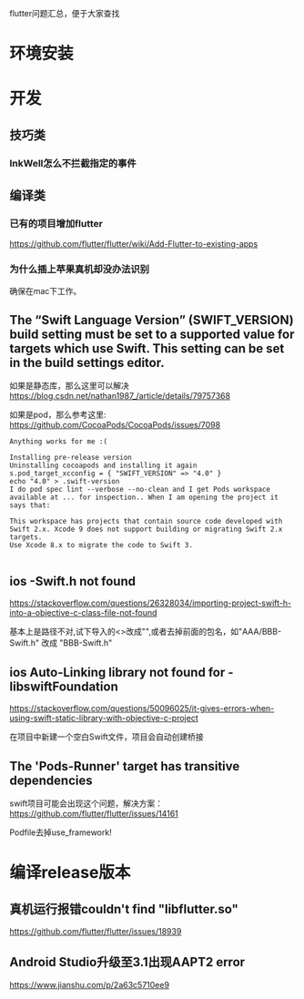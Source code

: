 
flutter问题汇总，便于大家查找

# 环境安装


# 开发

## 技巧类

### InkWell怎么不拦截指定的事件


## 编译类

### 已有的项目增加flutter
https://github.com/flutter/flutter/wiki/Add-Flutter-to-existing-apps

### 为什么插上苹果真机却没办法识别
确保在mac下工作。


## The “Swift Language Version” (SWIFT_VERSION) build setting must be set to a supported value for targets which use Swift. This setting can be set in the build settings editor.


如果是静态库，那么这里可以解决
https://blog.csdn.net/nathan1987_/article/details/79757368

如果是pod，那么参考这里:
https://github.com/CocoaPods/CocoaPods/issues/7098

```
Anything works for me :(

Installing pre-release version
Uninstalling cocoapods and installing it again
s.pod_target_xcconfig = { "SWIFT_VERSION" => "4.0" }
echo "4.0" > .swift-version
I do pod spec lint --verbose --no-clean and I get Pods workspace available at ... for inspection.. When I am opening the project it says that:

This workspace has projects that contain source code developed with Swift 2.x. Xcode 9 does not support building or migrating Swift 2.x targets.
Use Xcode 8.x to migrate the code to Swift 3.


```


## ios -Swift.h not found

https://stackoverflow.com/questions/26328034/importing-project-swift-h-into-a-objective-c-class-file-not-found

基本上是路径不对,试下导入的<>改成"",或者去掉前面的包名，如"AAA/BBB-Swift.h" 改成 "BBB-Swift.h"

## ios Auto-Linking library not found for -libswiftFoundation
https://stackoverflow.com/questions/50096025/it-gives-errors-when-using-swift-static-library-with-objective-c-project

在项目中新建一个空白Swift文件，项目会自动创建桥接

## The 'Pods-Runner' target has transitive dependencies
swift项目可能会出现这个问题，解决方案：
https://github.com/flutter/flutter/issues/14161

Podfile去掉use_framework!


# 编译release版本

## 真机运行报错couldn't find "libflutter.so"

https://github.com/flutter/flutter/issues/18939


## Android Studio升级至3.1出现AAPT2 error

https://www.jianshu.com/p/2a63c5710ee9
